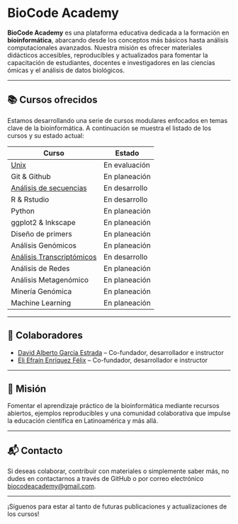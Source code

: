 # BioCode Academy

**BioCode Academy** es una plataforma educativa dedicada a la formación en **bioinformática**, abarcando desde los conceptos más básicos hasta análisis computacionales avanzados. Nuestra misión es ofrecer materiales didácticos accesibles, reproducibles y actualizados para fomentar la capacitación de estudiantes, docentes e investigadores en las ciencias ómicas y el análisis de datos biológicos.

---

## 📚 Cursos ofrecidos

Estamos desarrollando una serie de cursos modulares enfocados en temas clave de la bioinformática. A continuación se muestra el listado de los cursos y su estado actual:

| **Curso**                                                                      | **Estado**     |
|--------------------------------------------------------------------------------|----------------|
| [Unix](https://github.com/BioCode-Academy/Unix)                                | En evaluación  |
| Git & Github                                                                   | En planeación  |
| [Análisis de secuencias](https://github.com/BioCode-Academy/Sequence-analysis) | En desarrollo  |
| R & Rstudio                                                                    | En desarrollo  |
| Python                                                                         | En planeación  |
| ggplot2 & Inkscape                                                             | En planeación  |
| Diseño de primers                                                              | En planeación  |
| Análisis Genómicos                                                             | En planeación  |
| [Análisis Transcriptómicos](https://github.com/BioCode-Academy/RNA-seq)        | En desarrollo  |
| Análisis de Redes                                                              | En planeación  |
| Análisis Metagenómico                                                          | En planeación  |
| Minería Genómica                                                               | En planeación  |
| Machine Learning                                                               | En planeación  |

---

## 👥 Colaboradores

- [David Alberto García Estrada](https://github.com/DavidAlberto) – Co-fundador, desarrollador e instructor
- [Eli Efraín Enríquez Félix](https://github.com/elienriquez) – Co-fundador, desarrollador e instructor

---

## 🚀 Misión

Fomentar el aprendizaje práctico de la bioinformática mediante recursos abiertos, ejemplos reproducibles y una comunidad colaborativa que impulse la educación científica en Latinoamérica y más allá.

---

## 📬 Contacto

Si deseas colaborar, contribuir con materiales o simplemente saber más, no dudes en contactarnos a través de GitHub o por correo electrónico [biocodeacademy@gmail.com](biocodeacademy@gmail.com).

---

¡Síguenos para estar al tanto de futuras publicaciones y actualizaciones de los cursos!
